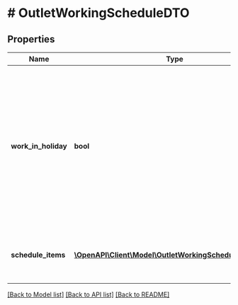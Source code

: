 # # OutletWorkingScheduleDTO

## Properties

Name | Type | Description | Notes
------------ | ------------- | ------------- | -------------
**work_in_holiday** | **bool** | Признак, работает ли точка продаж в дни государственных праздников. Возможные значения: * &#x60;false&#x60; — точка продаж не работает в дни государственных праздников. * &#x60;true&#x60; — точка продаж работает в дни государственных праздников. | [optional]
**schedule_items** | [**\OpenAPI\Client\Model\OutletWorkingScheduleItemDTO[]**](OutletWorkingScheduleItemDTO.md) | Список расписаний работы точки продаж. Обязательный параметр. |

[[Back to Model list]](../../README.md#models) [[Back to API list]](../../README.md#endpoints) [[Back to README]](../../README.md)
